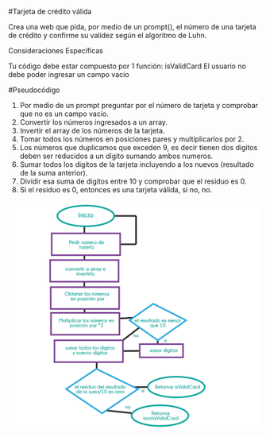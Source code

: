 #Tarjeta de crédito válida

Crea una web que pida, por medio de un prompt(), el número de una tarjeta de crédito y confirme su validez según el algoritmo de Luhn. 

Consideraciones Específicas

Tu código debe estar compuesto por 1 función: isValidCard
El usuario no debe poder ingresar un campo vacío

#Pseudocódigo

1. Por medio de un prompt preguntar por el número de tarjeta y comprobar que no es un campo vacío.
2. Convertir los números ingresados a un array. 
3. Invertir el array de los números de la tarjeta.
4. Tomar todos los números en posiciones pares y multiplicarlos por 2.
5. Los números que duplicamos que exceden 9, es decir tienen dos dígitos deben ser reducidos a un dígito sumando ambos numeros.
6. Sumar todos los digitos de la tarjeta incluyendo a los nuevos (resultado de la suma anterior).
7. Dividir esa suma de digitos entre 10 y comprobar que el residuo es 0.
8. Si el residuo es 0, entonces es una tarjeta válida, si no, no.

 ![Diagrama De Flujo](diagramaIsValidCard.jpg)